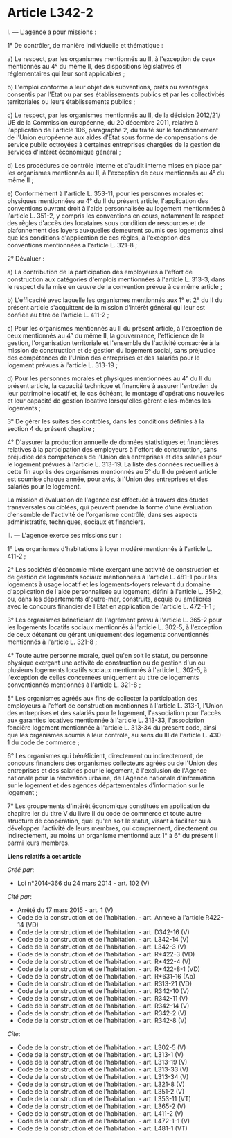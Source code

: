 # Article L342-2

I. ― L'agence a pour missions : 

1° De contrôler, de manière individuelle et thématique : 

a) Le respect, par les organismes mentionnés au II, à l'exception de ceux mentionnés au 4° du même II, des dispositions
législatives et réglementaires qui leur sont applicables ; 

b) L'emploi conforme à leur objet des subventions, prêts ou avantages consentis par l'Etat ou par ses établissements publics
et par les collectivités territoriales ou leurs établissements publics ; 

c) Le respect, par les organismes mentionnés au II, de la décision 2012/21/ UE de la Commission européenne, du 20 décembre
2011, relative à l'application de l'article 106, paragraphe 2, du traité sur le fonctionnement de l'Union européenne aux
aides d'Etat sous forme de compensations de service public octroyées à certaines entreprises chargées de la gestion de
services d'intérêt économique général ; 

d) Les procédures de contrôle interne et d'audit interne mises en place par les organismes mentionnés au II, à l'exception de
ceux mentionnés au 4° du même II ; 

e) Conformément à l'article L. 353-11, pour les personnes morales et physiques mentionnées au 4° du II du présent article,
l'application des conventions ouvrant droit à l'aide personnalisée au logement mentionnées à l'article L. 351-2, y compris
les conventions en cours, notamment le respect des règles d'accès des locataires sous condition de ressources et de
plafonnement des loyers auxquelles demeurent soumis ces logements ainsi que les conditions d'application de ces règles, à
l'exception des conventions mentionnées à l'article L. 321-8 ; 

2° Dévaluer : 

a) La contribution de la participation des employeurs à l'effort de construction aux catégories d'emplois mentionnées à
l'article L. 313-3, dans le respect de la mise en œuvre de la convention prévue à ce même article ; 

b) L'efficacité avec laquelle les organismes mentionnés aux 1° et 2° du II du présent article s'acquittent de la mission
d'intérêt général qui leur est confiée au titre de l'article L. 411-2 ; 

c) Pour les organismes mentionnés au II du présent article, à l'exception de ceux mentionnés au 4° du même II, la
gouvernance, l'efficience de la gestion, l'organisation territoriale et l'ensemble de l'activité consacrée à la mission de
construction et de gestion du logement social, sans préjudice des compétences de l'Union des entreprises et des salariés pour
le logement prévues à l'article L. 313-19 ; 

d) Pour les personnes morales et physiques mentionnées au 4° du II du présent article, la capacité technique et financière à
assurer l'entretien de leur patrimoine locatif et, le cas échéant, le montage d'opérations nouvelles et leur capacité de
gestion locative lorsqu'elles gèrent elles-mêmes les logements ; 

3° De gérer les suites des contrôles, dans les conditions définies à la section 4 du présent chapitre ; 

4° D'assurer la production annuelle de données statistiques et financières relatives à la participation des employeurs à
l'effort de construction, sans préjudice des compétences de l'Union des entreprises et des salariés pour le logement prévues
à l'article L. 313-19. La liste des données recueillies à cette fin auprès des organismes mentionnés au 5° du II du présent
article est soumise chaque année, pour avis, à l'Union des entreprises et des salariés pour le logement. 

La mission d'évaluation de l'agence est effectuée à travers des études transversales ou ciblées, qui peuvent prendre la forme
d'une évaluation d'ensemble de l'activité de l'organisme contrôlé, dans ses aspects administratifs, techniques, sociaux et
financiers. 

II. ― L'agence exerce ses missions sur : 

1° Les organismes d'habitations à loyer modéré mentionnés à l'article L. 411-2 ; 

2° Les sociétés d'économie mixte exerçant une activité de construction et de gestion de logements sociaux mentionnées à
l'article L. 481-1 pour les logements à usage locatif et les logements-foyers relevant du domaine d'application de l'aide
personnalisée au logement, défini à l'article L. 351-2, ou, dans les départements d'outre-mer, construits, acquis ou
améliorés avec le concours financier de l'Etat en application de l'article L. 472-1-1 ; 

3° Les organismes bénéficiant de l'agrément prévu à l'article L. 365-2 pour les logements locatifs sociaux mentionnés à
l'article L. 302-5, à l'exception de ceux détenant ou gérant uniquement des logements conventionnés mentionnés à l'article L.
321-8 ; 

4° Toute autre personne morale, quel qu'en soit le statut, ou personne physique exerçant une activité de construction ou de
gestion d'un ou plusieurs logements locatifs sociaux mentionnés à l'article L. 302-5, à l'exception de celles concernées
uniquement au titre de logements conventionnés mentionnés à l'article L. 321-8 ; 

5° Les organismes agréés aux fins de collecter la participation des employeurs à l'effort de construction mentionnés à
l'article L. 313-1, l'Union des entreprises et des salariés pour le logement, l'association pour l'accès aux garanties
locatives mentionnée à l'article L. 313-33, l'association foncière logement mentionnée à l'article L. 313-34 du présent code,
ainsi que les organismes soumis à leur contrôle, au sens du III de l'article L. 430-1 du code de commerce ; 

6° Les organismes qui bénéficient, directement ou indirectement, de concours financiers des organismes collecteurs agréés ou
de l'Union des entreprises et des salariés pour le logement, à l'exclusion de l'Agence nationale pour la rénovation urbaine,
de l'Agence nationale d'information sur le logement et des agences départementales d'information sur le logement ; 

7° Les groupements d'intérêt économique constitués en application du chapitre Ier du titre V du livre II du code de commerce
et toute autre structure de coopération, quel qu'en soit le statut, visant à faciliter ou à développer l'activité de leurs
membres, qui comprennent, directement ou indirectement, au moins un organisme mentionné aux 1° à 6° du présent II parmi leurs
membres.

**Liens relatifs à cet article**

_Créé par_:

  - Loi n°2014-366 du 24 mars 2014 - art. 102 (V)

_Cité par_:

  - Arrêté du 17 mars 2015 - art. 1 (V)
  - Code de la construction et de l'habitation. - art. Annexe à l'article R422-14 (VD)
  - Code de la construction et de l'habitation. - art. D342-16 (V)
  - Code de la construction et de l'habitation. - art. L342-14 (V)
  - Code de la construction et de l'habitation. - art. L342-3 (V)
  - Code de la construction et de l'habitation. - art. R*422-3 (VD)
  - Code de la construction et de l'habitation. - art. R*422-4 (V)
  - Code de la construction et de l'habitation. - art. R*422-8-1 (VD)
  - Code de la construction et de l'habitation. - art. R*631-16 (Ab)
  - Code de la construction et de l'habitation. - art. R313-21 (VD)
  - Code de la construction et de l'habitation. - art. R342-10 (V)
  - Code de la construction et de l'habitation. - art. R342-11 (V)
  - Code de la construction et de l'habitation. - art. R342-14 (V)
  - Code de la construction et de l'habitation. - art. R342-2 (V)
  - Code de la construction et de l'habitation. - art. R342-8 (V)

_Cite_:

  - Code de la construction et de l'habitation. - art. L302-5 (V)
  - Code de la construction et de l'habitation. - art. L313-1 (V)
  - Code de la construction et de l'habitation. - art. L313-19 (V)
  - Code de la construction et de l'habitation. - art. L313-33 (V)
  - Code de la construction et de l'habitation. - art. L313-34 (V)
  - Code de la construction et de l'habitation. - art. L321-8 (V)
  - Code de la construction et de l'habitation. - art. L351-2 (V)
  - Code de la construction et de l'habitation. - art. L353-11 (VT)
  - Code de la construction et de l'habitation. - art. L365-2 (V)
  - Code de la construction et de l'habitation. - art. L411-2 (V)
  - Code de la construction et de l'habitation. - art. L472-1-1 (V)
  - Code de la construction et de l'habitation. - art. L481-1 (VT)
